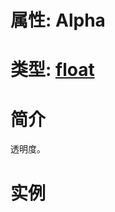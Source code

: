 # 属性: Alpha
# 类型: [float](../../float.md)
# 简介
<!-- START ShortDesc -->
透明度。
<!-- END ShortDesc -->


<!-- START Desc -->

<!-- END Desc -->

# 实例
<!-- START SAMPLE -->

<!-- END SAMPLE -->

		 